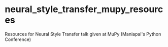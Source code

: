 # neural_style_transfer_mupy_resources
Resources for Neural Style Transfer talk given at MuPy (Maniapal's Python Conference)
